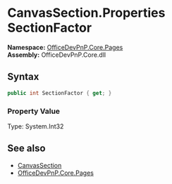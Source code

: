 # CanvasSection.Properties SectionFactor
**Namespace:** [OfficeDevPnP.Core.Pages](OfficeDevPnP.Core.Pages.md)  
**Assembly:** OfficeDevPnP.Core.dll  
## Syntax
```C#
public int SectionFactor { get; }
```

### Property Value
Type: System.Int32  

## See also
- [CanvasSection](OfficeDevPnP.Core.Pages.CanvasSection.md) 
- [OfficeDevPnP.Core.Pages](OfficeDevPnP.Core.Pages.md)
